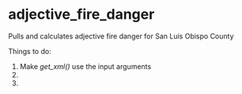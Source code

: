 # adjective_fire_danger
Pulls and calculates adjective fire danger for San Luis Obispo County

Things to do:
1) Make *get_xml()* use the input arguments
2) 
3)
